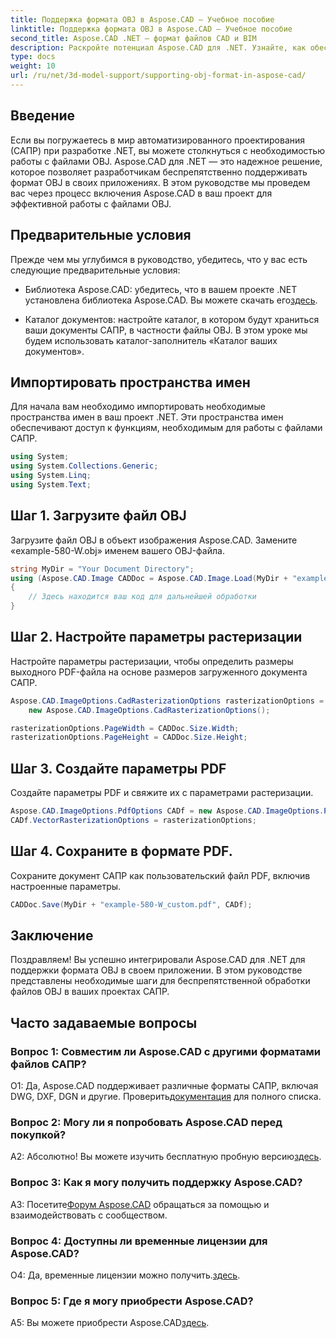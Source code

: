 ```yaml
---
title: Поддержка формата OBJ в Aspose.CAD — Учебное пособие
linktitle: Поддержка формата OBJ в Aspose.CAD — Учебное пособие
second_title: Aspose.CAD .NET — формат файлов CAD и BIM
description: Раскройте потенциал Aspose.CAD для .NET. Узнайте, как обеспечить беспрепятственную поддержку формата OBJ в ваших САПР-приложениях, с помощью этого пошагового руководства.
type: docs
weight: 10
url: /ru/net/3d-model-support/supporting-obj-format-in-aspose-cad/
---
```

## Введение

Если вы погружаетесь в мир автоматизированного проектирования (САПР) при разработке .NET, вы можете столкнуться с необходимостью работы с файлами OBJ. Aspose.CAD для .NET — это надежное решение, которое позволяет разработчикам беспрепятственно поддерживать формат OBJ в своих приложениях. В этом руководстве мы проведем вас через процесс включения Aspose.CAD в ваш проект для эффективной работы с файлами OBJ.

## Предварительные условия

Прежде чем мы углубимся в руководство, убедитесь, что у вас есть следующие предварительные условия:

-  Библиотека Aspose.CAD: убедитесь, что в вашем проекте .NET установлена библиотека Aspose.CAD. Вы можете скачать его[здесь](https://releases.aspose.com/cad/net/).

- Каталог документов: настройте каталог, в котором будут храниться ваши документы САПР, в частности файлы OBJ. В этом уроке мы будем использовать каталог-заполнитель «Каталог ваших документов».

## Импортировать пространства имен

Для начала вам необходимо импортировать необходимые пространства имен в ваш проект .NET. Эти пространства имен обеспечивают доступ к функциям, необходимым для работы с файлами САПР.

```csharp
using System;
using System.Collections.Generic;
using System.Linq;
using System.Text;
```


## Шаг 1. Загрузите файл OBJ

Загрузите файл OBJ в объект изображения Aspose.CAD. Замените «example-580-W.obj» именем вашего OBJ-файла.

```csharp
string MyDir = "Your Document Directory";
using (Aspose.CAD.Image CADDoc = Aspose.CAD.Image.Load(MyDir + "example-580-W.obj"))
{
    // Здесь находится ваш код для дальнейшей обработки
}
```

## Шаг 2. Настройте параметры растеризации

Настройте параметры растеризации, чтобы определить размеры выходного PDF-файла на основе размеров загруженного документа САПР.

```csharp
Aspose.CAD.ImageOptions.CadRasterizationOptions rasterizationOptions =
    new Aspose.CAD.ImageOptions.CadRasterizationOptions();

rasterizationOptions.PageWidth = CADDoc.Size.Width;
rasterizationOptions.PageHeight = CADDoc.Size.Height;
```

## Шаг 3. Создайте параметры PDF

Создайте параметры PDF и свяжите их с параметрами растеризации.

```csharp
Aspose.CAD.ImageOptions.PdfOptions CADf = new Aspose.CAD.ImageOptions.PdfOptions();
CADf.VectorRasterizationOptions = rasterizationOptions;
```

## Шаг 4. Сохраните в формате PDF.

Сохраните документ САПР как пользовательский файл PDF, включив настроенные параметры.

```csharp
CADDoc.Save(MyDir + "example-580-W_custom.pdf", CADf);
```

## Заключение

Поздравляем! Вы успешно интегрировали Aspose.CAD для .NET для поддержки формата OBJ в своем приложении. В этом руководстве представлены необходимые шаги для беспрепятственной обработки файлов OBJ в ваших проектах САПР.

## Часто задаваемые вопросы

### Вопрос 1: Совместим ли Aspose.CAD с другими форматами файлов САПР?

 О1: Да, Aspose.CAD поддерживает различные форматы САПР, включая DWG, DXF, DGN и другие. Проверить[документация](https://reference.aspose.com/cad/net/) для полного списка.

### Вопрос 2: Могу ли я попробовать Aspose.CAD перед покупкой?

 А2: Абсолютно! Вы можете изучить бесплатную пробную версию[здесь](https://releases.aspose.com/).

### Вопрос 3: Как я могу получить поддержку Aspose.CAD?

 A3: Посетите[Форум Aspose.CAD](https://forum.aspose.com/c/cad/19) обращаться за помощью и взаимодействовать с сообществом.

### Вопрос 4: Доступны ли временные лицензии для Aspose.CAD?

 О4: Да, временные лицензии можно получить.[здесь](https://purchase.aspose.com/temporary-license/).

### Вопрос 5: Где я могу приобрести Aspose.CAD?

 A5: Вы можете приобрести Aspose.CAD[здесь](https://purchase.aspose.com/buy).